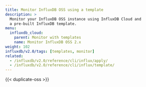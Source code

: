 ```yaml
---
title: Monitor InfluxDB OSS using a template
description: >
  Monitor your InfluxDB OSS instance using InfluxDB Cloud and
  a pre-built InfluxDB template.
menu:
  influxdb_cloud:
    parent: Monitor with templates
    name: Monitor InfluxDB OSS 2.x
weight: 102
influxdb/v2.0/tags: [templates, monitor]
related:
  - /influxdb/v2.0/reference/cli/influx/apply/
  - /influxdb/v2.0/reference/cli/influx/template/
---
```


{{< duplicate-oss >}} 
